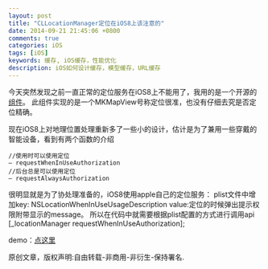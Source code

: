 ```yaml
---
layout: post
title: "CLLocationManager定位在iOS8上该注意的"
date: 2014-09-21 21:45:06 +0800
comments: true
categories: iOS
tags: [iOS]
keywords: 缓存, iOS缓存，性能优化
description: iOS如何设计缓存，模型缓存，URL缓存
---
```

今天突然发现之前一直正常的定位服务在iOS8上不能用了，我用的是一个开源的[组件](https://github.com/smallqiang/MMLocationManager "MMLocationManager")。
此组件实现的是一个MKMapView号称定位很准，也没有仔细去究是否定位精确。

现在iOS8上对地理位置处理重新多了一些小的设计，估计是为了兼用一些穿戴的智能设备，看到有两个函数的介绍

``` obj-c
//使用时可以使用定位
– requestWhenInUseAuthorization
//后台总是可以使用定位
– requestAlwaysAuthorization
```

很明显就是为了协处理准备的，iOS8使用apple自己的定位服务：
plist文件中增加key: NSLocationWhenInUseUsageDescription
value:定位的时候弹出提示权限附带显示的message。 所以在代码中就需要根据plist配置的方式进行调用api
[_locationManager requestWhenInUseAuthorization];

demo：[点这里](https://github.com/alienjun/CLLocationManager-iOS8 "CLLocationManager-iOS8")

原创文章，版权声明:自由转载-非商用-非衍生-保持署名.
